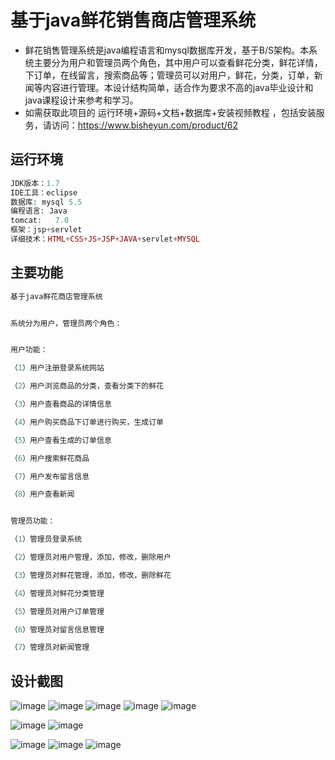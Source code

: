 # 基于java鲜花销售商店管理系统
* 鲜花销售管理系统是java编程语言和mysql数据库开发，基于B/S架构。本系统主要分为用户和管理员两个角色，其中用户可以查看鲜花分类，鲜花详情，下订单，在线留言，搜索商品等；管理员可以对用户，鲜花，分类，订单，新闻等内容进行管理。本设计结构简单，适合作为要求不高的java毕业设计和java课程设计来参考和学习。
* 如需获取此项目的 运行环境+源码+文档+数据库+安装视频教程 ，包括安装服务，请访问：[https://www.bisheyun.com/product/62
](https://www.bisheyun.com/product/65)

## 运行环境
```php
JDK版本：1.7
IDE工具：eclipse
数据库: mysql 5.5
编程语言: Java
tomcat:   7.0 
框架：jsp+servlet
详细技术：HTML+CSS+JS+JSP+JAVA+servlet+MYSQL
```

## 主要功能
```php
基于java鲜花商店管理系统


系统分为用户，管理员两个角色：


用户功能：

（1）用户注册登录系统网站

（2）用户浏览商品的分类，查看分类下的鲜花

（3）用户查看商品的详情信息

（4）用户购买商品下订单进行购买，生成订单

（5）用户查看生成的订单信息

（6）用户搜索鲜花商品

（7）用户发布留言信息

（8）用户查看新闻


管理员功能：

（1）管理员登录系统

（2）管理员对用户管理，添加，修改，删除用户

（3）管理员对鲜花管理，添加，修改，删除鲜花

（4）管理员对鲜花分类管理

（5）管理员对用户订单管理

（6）管理员对留言信息管理

（7）管理员对新闻管理
```

## 设计截图
![image](https://github.com/user-attachments/assets/8c174ae7-f92f-4527-9c06-e222a783f1a5)
![image](https://github.com/user-attachments/assets/ba518e68-34c2-46d0-aae1-3edd06d3b87e)
![image](https://github.com/user-attachments/assets/09d25267-57b0-4ece-8daf-324d1fcedc9e)
![image](https://github.com/user-attachments/assets/5c257c74-e8b7-406e-a533-6227bafb2dec)
![image](https://github.com/user-attachments/assets/a5521577-d8e8-457e-bc32-f42aff88cb8b)

![image](https://github.com/user-attachments/assets/b4519069-874f-49b6-b456-b511780fa8e8)
![image](https://github.com/user-attachments/assets/631df79f-08f7-4434-9647-9eb90e8d505b)

![image](https://github.com/user-attachments/assets/bb099621-f47d-4435-9229-c49436c820a0)
![image](https://github.com/user-attachments/assets/05d0f469-95f0-42a0-9fee-f55203dfd7ad)
![image](https://github.com/user-attachments/assets/b4d36ec7-0946-4a5f-b542-04faf6e4fc41)
